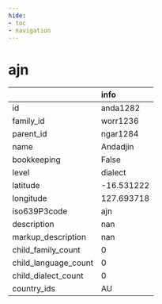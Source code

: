 ```yaml
---
hide:
- toc
- navigation
---
```

# ajn
|                      | info       |
|:---------------------|:-----------|
| id                   | anda1282   |
| family_id            | worr1236   |
| parent_id            | ngar1284   |
| name                 | Andadjin   |
| bookkeeping          | False      |
| level                | dialect    |
| latitude             | -16.531222 |
| longitude            | 127.693718 |
| iso639P3code         | ajn        |
| description          | nan        |
| markup_description   | nan        |
| child_family_count   | 0          |
| child_language_count | 0          |
| child_dialect_count  | 0          |
| country_ids          | AU         |